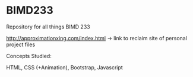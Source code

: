 # BIMD233
Repository for all things BIMD 233


http://approximationxing.com/index.html -> link to reclaim site of personal project files

Concepts Studied:
 
HTML, CSS (+Animation), Bootstrap, Javascript
